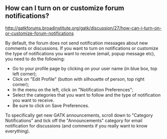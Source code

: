 ## How can I turn on or customize forum notifications?

http://gatkforums.broadinstitute.org/gatk/discussion/27/how-can-i-turn-on-or-customize-forum-notifications

<p>By default, the forum does not send notification messages about new comments or discussions. If you want to turn on notifications or customize the type of notifications you want to receive (email, popup message etc), you need to do the following:
</p>
<ul>  
<li>Go to your profile page by clicking on your user name (in blue box, top left corner);</li>
<li>Click on "Edit Profile" (button with silhouette of person, top right corner);  </li>
<li>In the menu on the left, click on "Notification Preferences";  </li>
<li>Select the categories that you want to follow and the type of notification you want to receive.  </li>
<li>Be sure to click on Save Preferences.  </li>
</ul>
<p>
To specifically get new GATK announcements, scroll down to "Category Notifications" and tick off the "Announcements" category for email notification for discussions (and comments if you really want to know everything). 
</p>